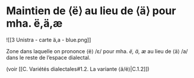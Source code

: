 # Maintien de ⟨ë⟩ au lieu de ⟨ä⟩ pour mha. ë,ä,æ

![[3 Unistra - carte ä,a - blue.png]]

Zone dans laquelle on prononce ⟨ë⟩ /ɛ/ pour mha. *ë, ä, æ* au lieu de ⟨ä⟩ /a/ dans le reste de l’espace dialectal.

(voir [[C. Variétés dialectales#1.2. La variante ⟨ä/ë⟩|C.1.2]])
